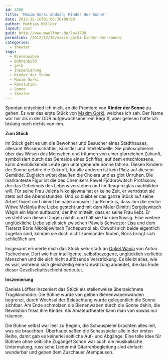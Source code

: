 ```yaml
---
id: 3708
title: 'Maxim Gorki &ndash; Kinder der Sonne'
date: 2012-12-16T01:06:36+00:00
author: Mathias Wellner
layout: post
guid: http://www.mwellner.de/?p=3708
permalink: /2012/12/16/maxim-gorki-kinder-der-sonne/
categories:
  - theater
tags:
  - Bienenwaben
  - Bühnenbild
  - gelb
  - Inszenierung
  - Kinder der Sonne
  - Maxim Gorki
  - Revolution
  - Sonne
  - theater
---
```

Spontan entschied ich mich, an die Premiere von **Kinder der Sonne** zu gehen. Es war das erste Stück von [Maxim Gorki](http://de.wikipedia.org/wiki/Maxim_Gorki), welches ich sah. Der Name war mir als in der DDR aufgewachsener ein Begriff, aber gelesen hatte ich bislang noch nichts von ihm. 

**Zum Stück**

Im Stück geht es um die Bewohner und Besucher eines Stadthauses, allesamt Wissenschaftler, Künstler und Intellektuelle. Sie philosophieren über das Wesen des Menschen und träumen von einer glorreichen Zukunft, symbolisiert durch das Gemälde eines Schiffes, auf dem entschlossene, kühn dreinblickende Leute gen untergehende Sonne fahren. Diesen Kindern der Sonne gehöre die Zukunft, für alle anderen ist kein Platz auf diesem Gemälde. Zugleich wütet draußen die Cholera und es gibt Unruhen. Die markanteste Figur ist die des Chemikers Páwel Fjódorowitsch Protássow, der das Geheimnis des Lebens verstehen und im Reagenzglas nachbilden will. Für seine Frau Jeléna Nikolájewna hat er keine Zeit, er vertröstet sie stets auf die Abendstunden. Und so bleibt er das ganze Stück auf seine Arbeit fixiert und nimmt beinahe amüsiert zur Kenntnis, dass ihm die reiche Witwe Melánija ihre Liebe gesteht und mit dem Maler Dimítrij Sergéjewitsch Wágin ein Mann auftaucht, der ihm mitteilt, dass er seine Frau liebt. Er versteht von diesen Dingen nichts und hält sie für überflüssig. Eine weitere unglückliche Liebe spielt sich zwischen Páwels Schwester Lísa und dem Tierarzt Bóris Nikolájewitsch Tschepurnói ab. Obwohl sich beide eigentlich zugetan sind, können sie doch nicht zueinander finden, Bóris bringt sich schließlich um. 

Insgesamt erinnerte mich das Stück sehr stark an [Onkel Wanja](http://de.wikipedia.org/wiki/Onkel_Wanja) von Anton Tschechow. Dort wie hier intelligente, selbstbezogene, unglücklich verliebte Menschen und die sich nicht auflösende Verstrickung. Es bleibt alles, wie es war, während sich gleichzeitig eine Umwälzung andeutet, die das Ende dieser Gesellschaftsschicht bedeutet. 

**Inszenierung**

Daniela Löffler inszeniert das Stück als stellenweise überzeichnete Tragikkomödie. Die Bühne wurde von gelben Bienenwabenwänden begrenzt, durch Wechsel der Beleuchtung wurde gelegentlich die Sonne sichtbar. Am Ende schmolzen die Bienenwaben durch die Sonne dahin, die Revolution frisst ihre Kinder. Als Amateurtheater kann man von sowas nur träumen. 

Die Bühne selbst war leer zu Beginn, die Schauspieler brachten alles mit, was sie brauchten. Überhaupt saßen die Schauspieler alle in der ersten Reihe, damit gab es keinerlei seitliche Auf- und Abgänge. Eine tolle Idee für Bühnen ohne seitliche Zugänge! Schön war auch die musikalische Untermalung, russische Lieder mit Gitarrenbegleitung sind einfach wunderbar und geben dem Zuschauer Atempausen.